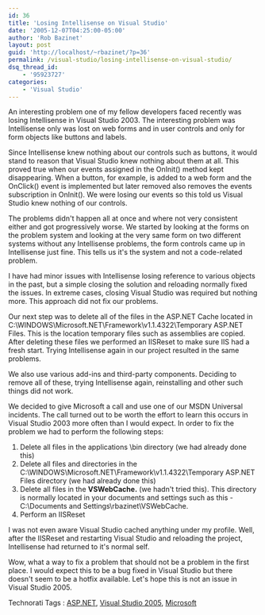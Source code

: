 ```yaml
---
id: 36
title: 'Losing Intellisense on Visual Studio'
date: '2005-12-07T04:25:00-05:00'
author: 'Rob Bazinet'
layout: post
guid: 'http://localhost/~rbazinet/?p=36'
permalink: /visual-studio/losing-intellisense-on-visual-studio/
dsq_thread_id:
    - '95923727'
categories:
    - 'Visual Studio'
---
```


An interesting problem one of my fellow developers faced recently was losing Intellisense in Visual Studio 2003. The interesting problem was Intellisense only was lost on web forms and in user controls and only for form objects like buttons and labels.

Since Intellisense knew nothing about our controls such as buttons, it would stand to reason that Visual Studio knew nothing about them at all. This proved true when our events assigned in the OnInit() method kept disappearing. When a button, for example, is added to a web form and the OnClick() event is implemented but later removed also removes the events subscription in OnInit(). We were losing our events so this told us Visual Studio knew nothing of our controls.

The problems didn't happen all at once and where not very consistent either and got progressively worse. We started by looking at the forms on the problem system and looking at the very same form on two different systems without any Intellisense problems, the form controls came up in Intellisense just fine. This tells us it's the system and not a code-related problem.

I have had minor issues with Intellisense losing reference to various objects in the past, but a simple closing the solution and reloading normally fixed the issues. In extreme cases, closing Visual Studio was required but nothing more. This approach did not fix our problems.

Our next step was to delete all of the files in the ASP.NET Cache located in C:\\WINDOWS\\Microsoft.NET\\Framework\\v1.1.4322\\Temporary ASP.NET Files. This is the location temporary files such as assemblies are copied. After deleting these files we performed an IISReset to make sure IIS had a fresh start. Trying Intellisense again in our project resulted in the same problems.

We also use various add-ins and third-party components. Deciding to remove all of these, trying Intellisense again, reinstalling and other such things did not work.

We decided to give Microsoft a call and use one of our MSDN Universal incidents. The call turned out to be worth the effort to learn this occurs in Visual Studio 2003 more often than I would expect. In order to fix the problem we had to perform the following steps:

1. Delete all files in the applications \\bin directory (we had already done this)
2. Delete all files and directories in the C:\\WINDOWS\\Microsoft.NET\\Framework\\v1.1.4322\\Temporary ASP.NET Files directory (we had already done this)
3. Delete all files in the **VSWebCache.** (we hadn't tried this). This directory is normally located in your documents and settings such as this - C:\\Documents and Settings\\rbazinet\\VSWebCache.
4. Perform an IISReset

I was not even aware Visual Studio cached anything under my profile. Well, after the IISReset and restarting Visual Studio and reloading the project, Intellisense had returned to it's normal self.

Wow, what a way to fix a problem that should not be a problem in the first place. I would expect this to be a bug fixed in Visual Studio but there doesn't seem to be a hotfix available. Let's hope this is not an issue in Visual Studio 2005.

Technorati Tags : [ASP.NET](http://technorati.com/tag/ASP.NET), [Visual Studio 2005](http://technorati.com/tag/Visual%20Studio%202005), [Microsoft](http://technorati.com/tag/Microsoft)